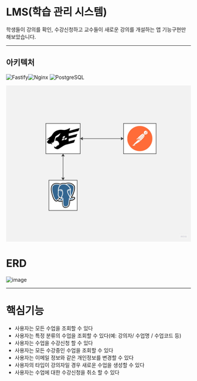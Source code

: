 # LMS(학습 관리 시스템)



학생들이 강의를 확인, 수강신청하고 교수들이 새로운 강의를 개설하는 앱 기능구현만 해보았습니다.

---
## 아키텍처
![Fastify](https://img.shields.io/badge/Fastify-blue?style=round-square&logo=fastify&logoColor=white&logoSvg=1)![Nginx](https://img.shields.io/badge/Nginx-green?style=round-squarefor-the-badge&logo=nginx&logoColor=white&logoSvg=1 )
![PostgreSQL](https://img.shields.io/badge/PostgreSQL-orange?style=round-squarefor-the-badge&logo=postgresql&logoColor=white&logoSvg=1)

![Alt text](Untitled.jpg)


# ERD
![image](https://user-images.githubusercontent.com/126463472/230093915-9da9d9ea-6323-49e1-934f-e571d68a5f54.png)

---
# 핵심기능
- 사용자는 모든 수업을 조회할 수 있다
- 사용자는 특정 분류의 수업을 조회할 수 있다(예: 강의자/ 수업명 / 수업코드 등)
- 사용자는 수업을 수강신청 할 수 있다
- 사용자는 모든 수강중인 수업을 조회할 수 있다
- 사용자는 이메일 정보와 같은 개인정보를 변경할 수 있다
- 사용자의 타입이 강의자일 경우 새로운 수업을 생성할 수 있다
- 사용자는 수업에 대한 수강신청을 취소 할 수 있다

